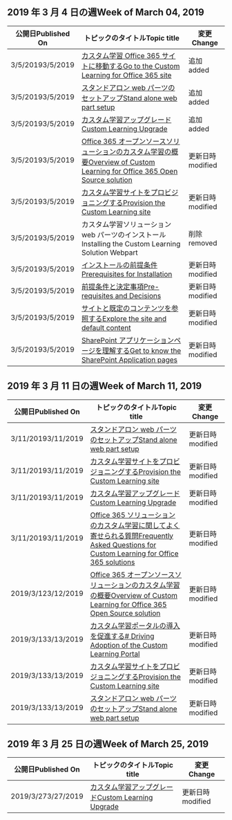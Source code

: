 <!-- This file is generated automatically each week. Changes made to this file will be overwritten.-->




## <a name="week-of-march-04-2019"></a><span data-ttu-id="8c2c8-101">2019 年 3 月 4 日の週</span><span class="sxs-lookup"><span data-stu-id="8c2c8-101">Week of March 04, 2019</span></span>


| <span data-ttu-id="8c2c8-102">公開日</span><span class="sxs-lookup"><span data-stu-id="8c2c8-102">Published On</span></span> |<span data-ttu-id="8c2c8-103">トピックのタイトル</span><span class="sxs-lookup"><span data-stu-id="8c2c8-103">Topic title</span></span> | <span data-ttu-id="8c2c8-104">変更</span><span class="sxs-lookup"><span data-stu-id="8c2c8-104">Change</span></span> |
|------|------------|--------|
| <span data-ttu-id="8c2c8-105">3/5/2019</span><span class="sxs-lookup"><span data-stu-id="8c2c8-105">3/5/2019</span></span> | [<span data-ttu-id="8c2c8-106">カスタム学習 Office 365 サイトに移動する</span><span class="sxs-lookup"><span data-stu-id="8c2c8-106">Go to the Custom Learning for Office 365 site</span></span>](/Office365/CustomLearning/custom_addowners) | <span data-ttu-id="8c2c8-107">追加</span><span class="sxs-lookup"><span data-stu-id="8c2c8-107">added</span></span> |
| <span data-ttu-id="8c2c8-108">3/5/2019</span><span class="sxs-lookup"><span data-stu-id="8c2c8-108">3/5/2019</span></span> | [<span data-ttu-id="8c2c8-109">スタンドアロン web パーツのセットアップ</span><span class="sxs-lookup"><span data-stu-id="8c2c8-109">Stand alone web part setup</span></span>](/Office365/CustomLearning/custom_manualsetup) | <span data-ttu-id="8c2c8-110">追加</span><span class="sxs-lookup"><span data-stu-id="8c2c8-110">added</span></span> |
| <span data-ttu-id="8c2c8-111">3/5/2019</span><span class="sxs-lookup"><span data-stu-id="8c2c8-111">3/5/2019</span></span> | [<span data-ttu-id="8c2c8-112">カスタム学習アップグレード</span><span class="sxs-lookup"><span data-stu-id="8c2c8-112">Custom Learning Upgrade</span></span>](/Office365/CustomLearning/custom_upgrade) | <span data-ttu-id="8c2c8-113">追加</span><span class="sxs-lookup"><span data-stu-id="8c2c8-113">added</span></span> |
| <span data-ttu-id="8c2c8-114">3/5/2019</span><span class="sxs-lookup"><span data-stu-id="8c2c8-114">3/5/2019</span></span> | [<span data-ttu-id="8c2c8-115">Office 365 オープンソースソリューションのカスタム学習の概要</span><span class="sxs-lookup"><span data-stu-id="8c2c8-115">Overview of Custom Learning for Office 365 Open Source solution</span></span>](/Office365/CustomLearning/index) | <span data-ttu-id="8c2c8-116">更新日時</span><span class="sxs-lookup"><span data-stu-id="8c2c8-116">modified</span></span> |
| <span data-ttu-id="8c2c8-117">3/5/2019</span><span class="sxs-lookup"><span data-stu-id="8c2c8-117">3/5/2019</span></span> | [<span data-ttu-id="8c2c8-118">カスタム学習サイトをプロビジョニングする</span><span class="sxs-lookup"><span data-stu-id="8c2c8-118">Provision the Custom Learning site</span></span>](/Office365/CustomLearning/installsitepackage) | <span data-ttu-id="8c2c8-119">更新日時</span><span class="sxs-lookup"><span data-stu-id="8c2c8-119">modified</span></span> |
| <span data-ttu-id="8c2c8-120">3/5/2019</span><span class="sxs-lookup"><span data-stu-id="8c2c8-120">3/5/2019</span></span> | <span data-ttu-id="8c2c8-121">カスタム学習ソリューション web パーツのインストール</span><span class="sxs-lookup"><span data-stu-id="8c2c8-121">Installing the Custom Learning Solution Webpart</span></span> | <span data-ttu-id="8c2c8-122">削除</span><span class="sxs-lookup"><span data-stu-id="8c2c8-122">removed</span></span> |
| <span data-ttu-id="8c2c8-123">3/5/2019</span><span class="sxs-lookup"><span data-stu-id="8c2c8-123">3/5/2019</span></span> | [<span data-ttu-id="8c2c8-124">インストールの前提条件</span><span class="sxs-lookup"><span data-stu-id="8c2c8-124">Prerequisites for Installation</span></span>](/Office365/CustomLearning/prereqs) | <span data-ttu-id="8c2c8-125">更新日時</span><span class="sxs-lookup"><span data-stu-id="8c2c8-125">modified</span></span> |
| <span data-ttu-id="8c2c8-126">3/5/2019</span><span class="sxs-lookup"><span data-stu-id="8c2c8-126">3/5/2019</span></span> | [<span data-ttu-id="8c2c8-127">前提条件と決定事項</span><span class="sxs-lookup"><span data-stu-id="8c2c8-127">Pre-requisites and Decisions</span></span>](/Office365/CustomLearning/servicedecisions) | <span data-ttu-id="8c2c8-128">更新日時</span><span class="sxs-lookup"><span data-stu-id="8c2c8-128">modified</span></span> |
| <span data-ttu-id="8c2c8-129">3/5/2019</span><span class="sxs-lookup"><span data-stu-id="8c2c8-129">3/5/2019</span></span> | [<span data-ttu-id="8c2c8-130">サイトと既定のコンテンツを参照する</span><span class="sxs-lookup"><span data-stu-id="8c2c8-130">Explore the site and default content</span></span>](/Office365/CustomLearning/sitecontent) | <span data-ttu-id="8c2c8-131">更新日時</span><span class="sxs-lookup"><span data-stu-id="8c2c8-131">modified</span></span> |
| <span data-ttu-id="8c2c8-132">3/5/2019</span><span class="sxs-lookup"><span data-stu-id="8c2c8-132">3/5/2019</span></span> | [<span data-ttu-id="8c2c8-133">SharePoint アプリケーションページを理解する</span><span class="sxs-lookup"><span data-stu-id="8c2c8-133">Get to know the SharePoint Application pages</span></span>](/Office365/CustomLearning/custom_apppages) | <span data-ttu-id="8c2c8-134">更新日時</span><span class="sxs-lookup"><span data-stu-id="8c2c8-134">modified</span></span> |


## <a name="week-of-march-11-2019"></a><span data-ttu-id="8c2c8-135">2019 年 3 月 11 日の週</span><span class="sxs-lookup"><span data-stu-id="8c2c8-135">Week of March 11, 2019</span></span>


| <span data-ttu-id="8c2c8-136">公開日</span><span class="sxs-lookup"><span data-stu-id="8c2c8-136">Published On</span></span> |<span data-ttu-id="8c2c8-137">トピックのタイトル</span><span class="sxs-lookup"><span data-stu-id="8c2c8-137">Topic title</span></span> | <span data-ttu-id="8c2c8-138">変更</span><span class="sxs-lookup"><span data-stu-id="8c2c8-138">Change</span></span> |
|------|------------|--------|
| <span data-ttu-id="8c2c8-139">3/11/2019</span><span class="sxs-lookup"><span data-stu-id="8c2c8-139">3/11/2019</span></span> | [<span data-ttu-id="8c2c8-140">スタンドアロン web パーツのセットアップ</span><span class="sxs-lookup"><span data-stu-id="8c2c8-140">Stand alone web part setup</span></span>](/Office365/CustomLearning/custom_manualsetup) | <span data-ttu-id="8c2c8-141">更新日時</span><span class="sxs-lookup"><span data-stu-id="8c2c8-141">modified</span></span> |
| <span data-ttu-id="8c2c8-142">3/11/2019</span><span class="sxs-lookup"><span data-stu-id="8c2c8-142">3/11/2019</span></span> | [<span data-ttu-id="8c2c8-143">カスタム学習サイトをプロビジョニングする</span><span class="sxs-lookup"><span data-stu-id="8c2c8-143">Provision the Custom Learning site</span></span>](/Office365/CustomLearning/custom_provision) | <span data-ttu-id="8c2c8-144">更新日時</span><span class="sxs-lookup"><span data-stu-id="8c2c8-144">modified</span></span> |
| <span data-ttu-id="8c2c8-145">3/11/2019</span><span class="sxs-lookup"><span data-stu-id="8c2c8-145">3/11/2019</span></span> | [<span data-ttu-id="8c2c8-146">カスタム学習アップグレード</span><span class="sxs-lookup"><span data-stu-id="8c2c8-146">Custom Learning Upgrade</span></span>](/Office365/CustomLearning/custom_upgrade) | <span data-ttu-id="8c2c8-147">更新日時</span><span class="sxs-lookup"><span data-stu-id="8c2c8-147">modified</span></span> |
| <span data-ttu-id="8c2c8-148">3/11/2019</span><span class="sxs-lookup"><span data-stu-id="8c2c8-148">3/11/2019</span></span> | [<span data-ttu-id="8c2c8-149">Office 365 ソリューションのカスタム学習に関してよく寄せられる質問</span><span class="sxs-lookup"><span data-stu-id="8c2c8-149">Frequently Asked Questions for Custom Learning for Office 365 solutions</span></span>](/Office365/CustomLearning/faq) | <span data-ttu-id="8c2c8-150">更新日時</span><span class="sxs-lookup"><span data-stu-id="8c2c8-150">modified</span></span> |
| <span data-ttu-id="8c2c8-151">2019/3/12</span><span class="sxs-lookup"><span data-stu-id="8c2c8-151">3/12/2019</span></span> | [<span data-ttu-id="8c2c8-152">Office 365 オープンソースソリューションのカスタム学習の概要</span><span class="sxs-lookup"><span data-stu-id="8c2c8-152">Overview of Custom Learning for Office 365 Open Source solution</span></span>](/Office365/CustomLearning/index) | <span data-ttu-id="8c2c8-153">更新日時</span><span class="sxs-lookup"><span data-stu-id="8c2c8-153">modified</span></span> |
| <span data-ttu-id="8c2c8-154">2019/3/13</span><span class="sxs-lookup"><span data-stu-id="8c2c8-154">3/13/2019</span></span> | [<span data-ttu-id="8c2c8-155">カスタム学習ポータルの導入を促進する</span><span class="sxs-lookup"><span data-stu-id="8c2c8-155"># Driving Adoption of the Custom Learning Portal</span></span>](/Office365/CustomLearning/driveadoption) | <span data-ttu-id="8c2c8-156">更新日時</span><span class="sxs-lookup"><span data-stu-id="8c2c8-156">modified</span></span> |
| <span data-ttu-id="8c2c8-157">2019/3/13</span><span class="sxs-lookup"><span data-stu-id="8c2c8-157">3/13/2019</span></span> | [<span data-ttu-id="8c2c8-158">カスタム学習サイトをプロビジョニングする</span><span class="sxs-lookup"><span data-stu-id="8c2c8-158">Provision the Custom Learning site</span></span>](/Office365/CustomLearning/custom_provision) | <span data-ttu-id="8c2c8-159">更新日時</span><span class="sxs-lookup"><span data-stu-id="8c2c8-159">modified</span></span> |
| <span data-ttu-id="8c2c8-160">2019/3/13</span><span class="sxs-lookup"><span data-stu-id="8c2c8-160">3/13/2019</span></span> | [<span data-ttu-id="8c2c8-161">スタンドアロン web パーツのセットアップ</span><span class="sxs-lookup"><span data-stu-id="8c2c8-161">Stand alone web part setup</span></span>](/Office365/CustomLearning/custom_manualsetup) | <span data-ttu-id="8c2c8-162">更新日時</span><span class="sxs-lookup"><span data-stu-id="8c2c8-162">modified</span></span> |


## <a name="week-of-march-25-2019"></a><span data-ttu-id="8c2c8-163">2019 年 3 月 25 日の週</span><span class="sxs-lookup"><span data-stu-id="8c2c8-163">Week of March 25, 2019</span></span>


| <span data-ttu-id="8c2c8-164">公開日</span><span class="sxs-lookup"><span data-stu-id="8c2c8-164">Published On</span></span> |<span data-ttu-id="8c2c8-165">トピックのタイトル</span><span class="sxs-lookup"><span data-stu-id="8c2c8-165">Topic title</span></span> | <span data-ttu-id="8c2c8-166">変更</span><span class="sxs-lookup"><span data-stu-id="8c2c8-166">Change</span></span> |
|------|------------|--------|
| <span data-ttu-id="8c2c8-167">2019/3/27</span><span class="sxs-lookup"><span data-stu-id="8c2c8-167">3/27/2019</span></span> | [<span data-ttu-id="8c2c8-168">カスタム学習アップグレード</span><span class="sxs-lookup"><span data-stu-id="8c2c8-168">Custom Learning Upgrade</span></span>](/Office365/CustomLearning/custom_upgrade) | <span data-ttu-id="8c2c8-169">更新日時</span><span class="sxs-lookup"><span data-stu-id="8c2c8-169">modified</span></span> |
